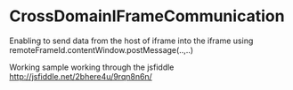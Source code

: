 # CrossDomainIFrameCommunication
Enabling to send data from the host of iframe into the iframe using remoteFrameId.contentWindow.postMessage(..,..)

Working sample working through the jsfiddle  http://jsfiddle.net/2bhere4u/9rqn8n6n/
